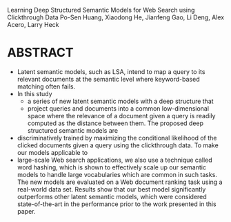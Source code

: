 Learning Deep Structured Semantic Models for Web Search using Clickthrough Data
Po-Sen Huang, Xiaodong He, Jianfeng Gao, Li Deng, Alex Acero, Larry Heck

# ABSTRACT

* Latent semantic models, such as LSA, intend to map a query to its relevant
  documents at the semantic level where keyword-based matching often fails.
* In this study
  * a series of new latent semantic models with a deep structure that
  * project queries and documents into a common low-dimensional space where the
    relevance of a document given a query is readily computed as the distance
    between them. The proposed deep structured semantic models are
* discriminatively trained by maximizing the conditional likelihood of the
  clicked documents given a query using the clickthrough data. To make our
  models applicable to
* large-scale Web search applications, we also use a technique called word
  hashing, which is shown to effectively scale up our semantic models to handle
  large vocabularies which are common in such tasks.  The new models are
  evaluated on a Web document ranking task using a real-world data set. Results
  show that our best model significantly outperforms other latent semantic
  models, which were considered state-of-the-art in the performance prior to
  the work presented in this paper.
